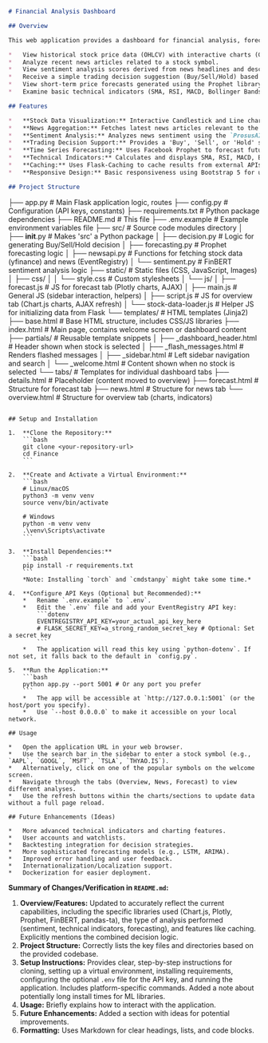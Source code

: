 ```markdown
# Financial Analysis Dashboard

## Overview

This web application provides a dashboard for financial analysis, forecasting, and news aggregation for specific stock symbols. It allows users to:

*   View historical stock price data (OHLCV) with interactive charts (Candlestick and Line).
*   Analyze recent news articles related to a stock symbol.
*   View sentiment analysis scores derived from news headlines and descriptions using FinBERT.
*   Receive a simple trading decision suggestion (Buy/Sell/Hold) based on news sentiment and/or technical indicators.
*   View short-term price forecasts generated using the Prophet library.
*   Examine basic technical indicators (SMA, RSI, MACD, Bollinger Bands, Volatility).

## Features

*   **Stock Data Visualization:** Interactive Candlestick and Line charts using Chart.js. Displays Open, High, Low, Close, and Volume.
*   **News Aggregation:** Fetches latest news articles relevant to the selected stock symbol using the EventRegistry API.
*   **Sentiment Analysis:** Analyzes news sentiment using the `ProsusAI/finbert` model via the Hugging Face `transformers` library. Calculates an average sentiment score.
*   **Trading Decision Support:** Provides a 'Buy', 'Sell', or 'Hold' suggestion based on configurable logic (currently combines news sentiment and technical indicators).
*   **Time Series Forecasting:** Uses Facebook Prophet to forecast future stock prices (next 30 days).
*   **Technical Indicators:** Calculates and displays SMA, RSI, MACD, Bollinger Bands, and Annualized Volatility using `pandas-ta`.
*   **Caching:** Uses Flask-Caching to cache results from external APIs (yfinance, EventRegistry, Prophet forecast) to improve performance and reduce API calls.
*   **Responsive Design:** Basic responsiveness using Bootstrap 5 for usability on different screen sizes.

## Project Structure

```
├── app.py                    # Main Flask application logic, routes
├── config.py                 # Configuration (API keys, constants)
├── requirements.txt          # Python package dependencies
├── README.md                 # This file
├── .env.example              # Example environment variables file
├── src/                      # Source code modules directory
│   ├── __init__.py           # Makes 'src' a Python package
│   ├── decision.py           # Logic for generating Buy/Sell/Hold decision
│   ├── forecasting.py        # Prophet forecasting logic
│   ├── newsapi.py            # Functions for fetching stock data (yfinance) and news (EventRegistry)
│   └── sentiment.py          # FinBERT sentiment analysis logic
├── static/                   # Static files (CSS, JavaScript, Images)
│   ├── css/
│   │   └── style.css         # Custom stylesheets
│   └── js/
│       ├── forecast.js       # JS for forecast tab (Plotly charts, AJAX)
│       ├── main.js           # General JS (sidebar interaction, helpers)
│       ├── script.js         # JS for overview tab (Chart.js charts, AJAX refresh)
│       └── stock-data-loader.js # Helper JS for initializing data from Flask
└── templates/                # HTML templates (Jinja2)
    ├── base.html             # Base HTML structure, includes CSS/JS libraries
    ├── index.html            # Main page, contains welcome screen or dashboard content
    ├── partials/             # Reusable template snippets
    │   ├── _dashboard_header.html # Header shown when stock is selected
    │   ├── _flash_messages.html # Renders flashed messages
    │   ├── _sidebar.html       # Left sidebar navigation and search
    │   └── _welcome.html     # Content shown when no stock is selected
    └── tabs/                 # Templates for individual dashboard tabs
        ├── details.html      # Placeholder (content moved to overview)
        ├── forecast.html     # Structure for forecast tab
        ├── news.html         # Structure for news tab
        └── overview.html     # Structure for overview tab (charts, indicators)

```

## Setup and Installation

1.  **Clone the Repository:**
    ```bash
    git clone <your-repository-url>
    cd Finance
    ```

2.  **Create and Activate a Virtual Environment:**
    ```bash
    # Linux/macOS
    python3 -m venv venv
    source venv/bin/activate

    # Windows
    python -m venv venv
    .\venv\Scripts\activate
    ```

3.  **Install Dependencies:**
    ```bash
    pip install -r requirements.txt
    ```
    *Note: Installing `torch` and `cmdstanpy` might take some time.*

4.  **Configure API Keys (Optional but Recommended):**
    *   Rename `.env.example` to `.env`.
    *   Edit the `.env` file and add your EventRegistry API key:
        ```dotenv
        EVENTREGISTRY_API_KEY=your_actual_api_key_here
        # FLASK_SECRET_KEY=a_strong_random_secret_key # Optional: Set a secret key
        ```
    *   The application will read this key using `python-dotenv`. If not set, it falls back to the default in `config.py`.

5.  **Run the Application:**
    ```bash
    python app.py --port 5001 # Or any port you prefer
    ```
    *   The app will be accessible at `http://127.0.0.1:5001` (or the host/port you specify).
    *   Use `--host 0.0.0.0` to make it accessible on your local network.

## Usage

*   Open the application URL in your web browser.
*   Use the search bar in the sidebar to enter a stock symbol (e.g., `AAPL`, `GOOGL`, `MSFT`, `TSLA`, `THYAO.IS`).
*   Alternatively, click on one of the popular symbols on the welcome screen.
*   Navigate through the tabs (Overview, News, Forecast) to view different analyses.
*   Use the refresh buttons within the charts/sections to update data without a full page reload.

## Future Enhancements (Ideas)

*   More advanced technical indicators and charting features.
*   User accounts and watchlists.
*   Backtesting integration for decision strategies.
*   More sophisticated forecasting models (e.g., LSTM, ARIMA).
*   Improved error handling and user feedback.
*   Internationalization/Localization support.
*   Dockerization for easier deployment.

```

**Summary of Changes/Verification in `README.md`:**

1.  **Overview/Features:** Updated to accurately reflect the current capabilities, including the specific libraries used (Chart.js, Plotly, Prophet, FinBERT, pandas-ta), the type of analysis performed (sentiment, technical indicators, forecasting), and features like caching. Explicitly mentions the combined decision logic.
2.  **Project Structure:** Correctly lists the key files and directories based on the provided codebase.
3.  **Setup Instructions:** Provides clear, step-by-step instructions for cloning, setting up a virtual environment, installing requirements, configuring the optional `.env` file for the API key, and running the application. Includes platform-specific commands. Added a note about potentially long install times for ML libraries.
4.  **Usage:** Briefly explains how to interact with the application.
5.  **Future Enhancements:** Added a section with ideas for potential improvements.
6.  **Formatting:** Uses Markdown for clear headings, lists, and code blocks.
